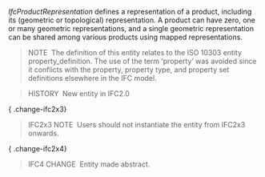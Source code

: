 _IfcProductRepresentation_ defines a representation of a product, including its (geometric or topological) representation. A product can have zero, one or many geometric representations, and a single geometric representation can be shared among various products using mapped representations.

> NOTE&nbsp; The definition of this entity relates to the ISO 10303 entity property_definition. The use of the term &lsquo;property&rsquo; was avoided since it conflicts with the property, property type, and property set definitions elsewhere in the IFC model.

> HISTORY&nbsp; New entity in IFC2.0

{ .change-ifc2x3}
> IFC2x3 NOTE&nbsp; Users should not instantiate the entity from IFC2x3 onwards.

{ .change-ifc2x4}
> IFC4 CHANGE&nbsp; Entity made abstract.